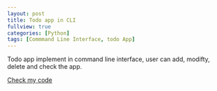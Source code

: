 ```yaml
---
layout: post
title: Todo app in CLI
fullview: true
categories: [Python]
tags: [Commmand Line Interface, todo App]
---
```


Todo app implement in command line interface, user can add, modifty, delete and check the app.

<a class="btn btn-default" href="https://github.com/Zero0927/CS687-Capstone">Check my code</a>
